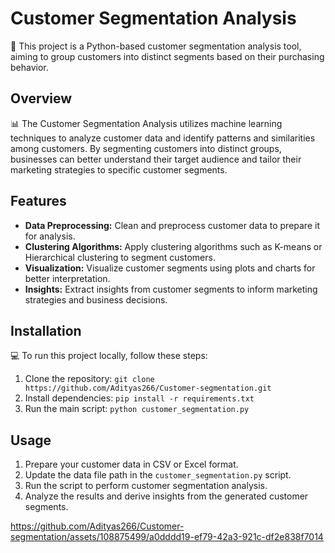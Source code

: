 # Customer Segmentation Analysis

🎯 This project is a Python-based customer segmentation analysis tool, aiming to group customers into distinct segments based on their purchasing behavior.

## Overview

📊 The Customer Segmentation Analysis utilizes machine learning techniques to analyze customer data and identify patterns and similarities among customers. By segmenting customers into distinct groups, businesses can better understand their target audience and tailor their marketing strategies to specific customer segments.

## Features

- **Data Preprocessing:** Clean and preprocess customer data to prepare it for analysis.
- **Clustering Algorithms:** Apply clustering algorithms such as K-means or Hierarchical clustering to segment customers.
- **Visualization:** Visualize customer segments using plots and charts for better interpretation.
- **Insights:** Extract insights from customer segments to inform marketing strategies and business decisions.

## Installation

💻 To run this project locally, follow these steps:

1. Clone the repository: `git clone https://github.com/Adityas266/Customer-segmentation.git`
2. Install dependencies: `pip install -r requirements.txt`
3. Run the main script: `python customer_segmentation.py`

## Usage

1. Prepare your customer data in CSV or Excel format.
2. Update the data file path in the `customer_segmentation.py` script.
3. Run the script to perform customer segmentation analysis.
4. Analyze the results and derive insights from the generated customer segments.


https://github.com/Adityas266/Customer-segmentation/assets/108875499/a0dddd19-ef79-42a3-921c-df2e838f7014





